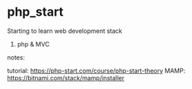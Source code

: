 # php_start
Starting to learn web development stack

1. php & MVC

notes:

tutorial: 	https://php-start.com/course/php-start-theory
MAMP: 		https://bitnami.com/stack/mamp/installer

